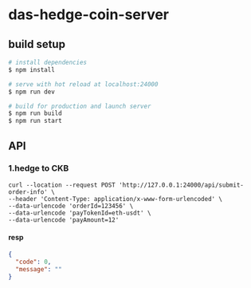 # das-hedge-coin-server

## build setup
```bash
# install dependencies
$ npm install

# serve with hot reload at localhost:24000
$ npm run dev

# build for production and launch server
$ npm run build
$ npm run start
```

## API

### 1.hedge to CKB
```curl
curl --location --request POST 'http://127.0.0.1:24000/api/submit-order-info' \
--header 'Content-Type: application/x-www-form-urlencoded' \
--data-urlencode 'orderId=123456' \
--data-urlencode 'payTokenId=eth-usdt' \
--data-urlencode 'payAmount=12'
```
#### resp
```json
{
  "code": 0,
  "message": ""
}
```
